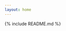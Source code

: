 ```yaml
---
layout: home
---
```


<style type="text/css">
    h2 {
        margin-top: 2em;
    }
    h3 {
        margin-top: 1.5em;
    }
    div.highlight {
        margin: 1em;
    }
    #badges a {
        margin: 0.25em;
    }
</style>

{% include README.md %}

